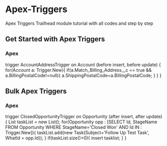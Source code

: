 # Apex-Triggers
Apex Triggers Trailhead module tutorial with all codes and step by step

## Get Started with Apex Triggers

### Apex

trigger AccountAddressTrigger on Account (before insert, before update) {
    for(Account a: Trigger.New){
        if(a.Match_Billing_Address__c == true && a.BillingPostalCode!=null){
            a.ShippingPostalCode=a.BillingPostalCode;
        }
    }
}

## Bulk Apex Triggers

### Apex

trigger ClosedOpportunityTrigger on Opportunity (after insert, after update) {
    List<Task> taskList = new List<Task>();
    for(Opportunity opp : [SELECT Id, StageName FROM Opportunity WHERE StageName='Closed Won' AND Id IN : Trigger.New]){
        taskList.add(new Task(Subject='Follow Up Test Task', WhatId = opp.Id));
    }
    if(taskList.size()>0){
        insert tasklist;
    }
}
